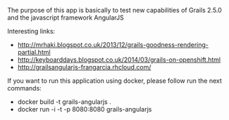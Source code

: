 The purpose of this app is basically to test new capabilities of Grails 2.5.0 and the javascript framework AngularJS

Interesting links:

* http://mrhaki.blogspot.co.uk/2013/12/grails-goodness-rendering-partial.html
* http://keyboarddays.blogspot.co.uk/2014/03/grails-on-openshift.html
* http://grailsangularjs-frangarcia.rhcloud.com/

If you want to run this application using docker, please follow run the next commands:

* docker build -t grails-angularjs .
* docker run -i -t -p 8080:8080 grails-angularjs
